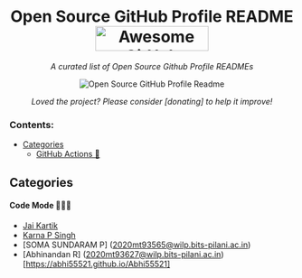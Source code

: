 

<h1 align="center">Open Source GitHub Profile README 
<a href="https://github.com/2020mt93717/devops" target="_blank"><img src="https://api.producthunt.com/widgets/embed-image/v1/featured.svg?post_id=277987&theme=light" alt="Awesome GitHub Profiles - Best curated list of developers readme, updated every 15 min | Product Hunt" style="width: 200px; height: 44px;" width="200" height="44" /></a></h1>
<div align="center">


<i>A curated list of Open Source Github Profile READMEs</i>


<img alt="Open Source GitHub Profile Readme" src="assets/agpr.gif"> </img>

<i>Loved the project? Please consider [donating] to help it improve!</i>

</div>

### Contents:
  - [Categories](#categories)
      - [GitHub Actions 🤖](#github-actions-)
    

## Categories
#### Code Mode 👨🏽‍💻
- [Jai Kartik](https://github.com/2020mt93717)
- [Karna P Singh](https://2020mt93650.github.io/2020mt93650/)
- [SOMA SUNDARAM P] (2020mt93565@wilp.bits-pilani.ac.in)
- [Abhinandan R] (2020mt93627@wilp.bits-pilani.ac.in)[https://abhi55521.github.io/Abhi55521]


